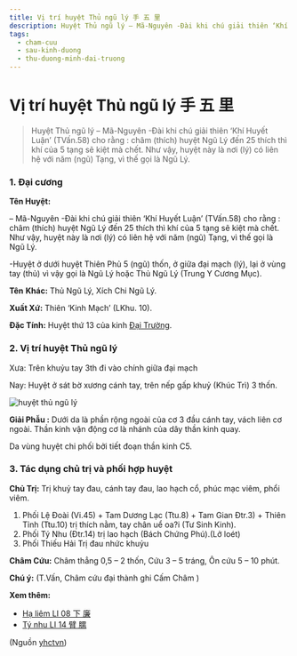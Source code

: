 ```yaml
---
title: Vị trí huyệt Thủ ngũ lý 手 五 里
description: Huyệt Thủ ngũ lý – Mã-Nguyên -Đài khi chú giải thiên ‘Khí Huyết Luận’ (TVấn.58) cho rằng - châm (thích) huyệt Ngũ Lý đến 25 thích thì khí của 5 tạng sẽ kiệt mà chết. Như vậy, huyệt này là nơi (lý) có liên hệ với năm (ngũ) Tạng, vì thế gọi là Ngũ Lý.
tags:
  - cham-cuu
  - sau-kinh-duong
  - thu-duong-minh-dai-truong
---
```


# Vị trí huyệt Thủ ngũ lý 手 五 里 

> Huyệt Thủ ngũ lý – Mã-Nguyên -Đài khi chú giải thiên ‘Khí Huyết Luận’ (TVấn.58) cho rằng : châm (thích) huyệt Ngũ Lý đến 25 thích thì khí của 5 tạng sẽ kiệt mà chết. Như vậy, huyệt này là nơi (lý) có liên hệ với năm (ngũ) Tạng, vì thế gọi là Ngũ Lý.

### **1. Đại cương**

**Tên Huyệt:**

– Mã-Nguyên -Đài khi chú giải thiên ‘Khí Huyết Luận’ (TVấn.58) cho rằng : châm (thích) huyệt Ngũ Lý đến 25 thích thì khí của 5 tạng sẽ kiệt mà chết. Như vậy, huyệt này là nơi (lý) có liên hệ với năm (ngũ) Tạng, vì thế gọi là Ngũ Lý.

-Huyệt ở dưới huyệt Thiên Phủ 5 (ngũ) thốn, ở giữa đại mạch (lý), lại ở vùng tay (thủ) vì vậy gọi là Ngũ Lý hoặc Thủ Ngũ Lý (Trung Y Cương Mục).

**Tên** **Khác:** Thủ Ngũ Lý, Xích Chi Ngũ Lý.

**Xuất Xứ:** Thiên ‘Kinh Mạch’ (LKhu. 10).

**Đặc Tính:** Huyệt thứ 13 của kinh [Đại Trường](/yhctvn/kinh-thu-duong-minh-dai-truong/).

### **2. Vị trí huyệt Thủ ngũ lý**

Xưa: Trên khuỷu tay 3th đi vào chính giữa đại mạch

Nay: Huyệt ở sát bờ xương cánh tay, trên nếp gấp khuỷ (Khúc Trì) 3 thốn.

![huyệt thủ ngũ lý](/imgs/yhctvn/huyet-thu-ngu-ly-300x169.jpg)

**Giải Phẫu :** Dưới da là phần rộng ngoài của cơ 3 đầu cánh tay, vách liên cơ ngoài. Thần kinh vận động cơ là nhánh của dây thần kinh quay.

Da vùng huyệt chi phối bởi tiết đoạn thần kinh C5.

### **3. Tác dụng chủ trị và phối hợp huyệt**

**Chủ Trị:** Trị khuỷ tay đau, cánh tay đau, lao hạch cổ, phúc mạc viêm, phổi viêm.

1. Phối Lệ Đoài (Vi.45) + Tam Dương Lạc (Ttu.8) + Tam Gian Đtr.3) + Thiên Tỉnh (Ttu.10) trị thích nằm, tay chân uể oa?i (Tư Sinh Kinh).
2. Phối Tý Nhu (Đtr.14) trị lao hạch (Bách Chứng Phú).(Lở loét)
3. Phối Thiếu Hải Trị đau nhức khuỷu

**Châm Cứu:** Châm thẳng 0,5 – 2 thốn, Cứu 3 – 5 tráng, Ôn cứu 5 – 10 phút.

**Chú ý:** (T.Vấn, Châm cứu đại thành ghi Cấm Châm )

**Xem thêm:**

* [Hạ liêm LI 08 下 廉](/yhctvn/huyet-ha-liem-%e4%b8%8b-%e5%bb%89/)
* [Tý nhu LI 14 臂 臑](/yhctvn/huyet-ty-nhu-%e8%87%82-%e8%87%91/)

(Nguồn <a href="https://yhctvn.com/huyet-thu-ngu-ly-手-五-里/" target="_blank">yhctvn</a>)

